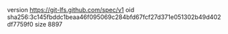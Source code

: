 version https://git-lfs.github.com/spec/v1
oid sha256:3c145fbddc1beaa46f095069c284bfd67fcf27d371e051302b49d402df7759f0
size 8897
